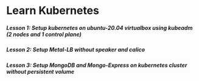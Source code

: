 # Learn Kubernetes
##### Lesson 1: Setup kubernetes on ubuntu-20.04 virtualbox using kubeadm (2 nodes and 1 control plane)
##### Lesson 2: Setup Metal-LB without speaker and calico 
##### Lesson 3: Setup MongoDB and Mongo-Express on kubernetes cluster without persistent volume
